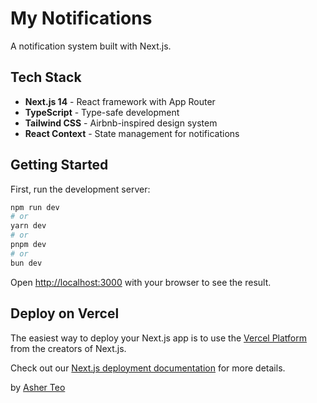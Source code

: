 # My Notifications

A notification system built with Next.js.

## Tech Stack

- **Next.js 14** - React framework with App Router
- **TypeScript** - Type-safe development
- **Tailwind CSS** - Airbnb-inspired design system
- **React Context** - State management for notifications

## Getting Started

First, run the development server:

```bash
npm run dev
# or
yarn dev
# or
pnpm dev
# or
bun dev
```

Open [http://localhost:3000](http://localhost:3000) with your browser to see the result.

## Deploy on Vercel

The easiest way to deploy your Next.js app is to use the [Vercel Platform](https://vercel.com/new?utm_medium=default-template&filter=next.js&utm_source=create-next-app&utm_campaign=create-next-app-readme) from the creators of Next.js.

Check out our [Next.js deployment documentation](https://nextjs.org/docs/app/building-your-application/deploying) for more details.

by [Asher Teo](https://github.com/asherteo444)